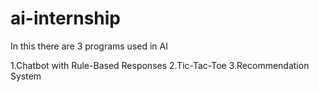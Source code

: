 # ai-internship
In this there are 3 programs used in AI

1.Chatbot with Rule-Based Responses
2.Tic-Tac-Toe
3.Recommendation System
